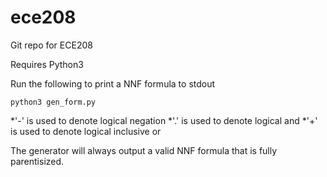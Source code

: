# ece208
Git repo for ECE208

Requires Python3

Run the following to print a NNF formula to stdout

```
python3 gen_form.py
```

*'-' is used to denote logical negation
*'.' is used to denote logical and
*'+' is used to denote logical inclusive or

The generator will always output a valid NNF formula that is fully parentisized. 
